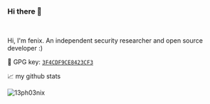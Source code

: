 ### Hi there 👋

<br />

Hi, I'm fenix. An independent security researcher and open source developer :)

:key: GPG key: [`3F4CDF9CE8423CF3`](https://github.com/13ph03nix.gpg)





📈 my github stats

<a>
<img align="center" src="https://github-readme-stats.vercel.app/api?username=13ph03nix&show_icons=true&hide=stars&theme=blueberry" alt="13ph03nix" />
</a>
